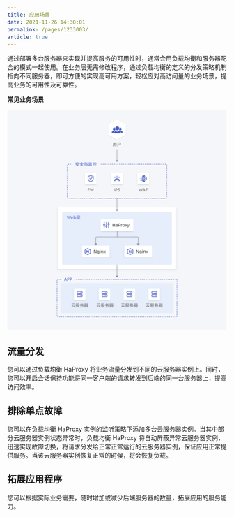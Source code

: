 ```yaml
---
title: 应用场景
date: 2021-11-26 14:30:01
permalink: /pages/1233003/
article: true
---
```


通过部署多台服务器来实现并提高服务的可用性时，通常会用负载均衡和服务器配合的模式一起使用。在业务层无需修改程序，通过负载均衡的定义的分发策略机制指向不同服务器，即可方便的实现高可用方案，轻松应对高访问量的业务场景，提高业务的可用性及可靠性。

**常见业务场景**

<img src="../pic/slb-case01.png" alt="HaProxy应用场景" style="zoom: 50%;" />

## 流量分发

您可以通过负载均衡 HaProxy 将业务流量分发到不同的云服务器实例上。同时，您可以开启会话保持功能将同一客户端的请求转发到后端的同一台服务器上，提高访问效率。

## 排除单点故障

您可以在负载均衡 HaProxy 实例的监听策略下添加多台云服务器实例。当其中部分云服务器实例状态异常时，负载均衡 HaProxy 将自动屏蔽异常云服务器实例，迅速实现故障切换，将请求分发给正常正常运行的云服务器实例，保证应用正常提供服务。当该云服务器实例恢复正常的时候，将会恢复负载。

## 拓展应用程序

您可以根据实际业务需要，随时增加或减少后端服务器的数量，拓展应用的服务能力。
